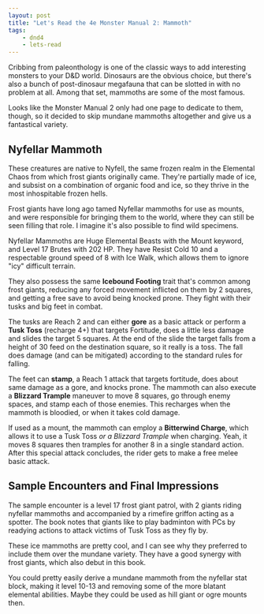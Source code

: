 ```yaml
---
layout: post
title: "Let's Read the 4e Monster Manual 2: Mammoth"
tags:
    - dnd4
    - lets-read
---
```


Cribbing from paleonthology is one of the classic ways to add interesting
monsters to your D&D world. Dinosaurs are the obvious choice, but there's also a
bunch of post-dinosaur megafauna that can be slotted in with no problem at
all. Among that set, mammoths are some of the most famous.

Looks like the Monster Manual 2 only had one page to dedicate to them, though,
so it decided to skip mundane mammoths altogether and give us a fantastical
variety.

## Nyfellar Mammoth

These creatures are native to Nyfell, the same frozen realm in the Elemental
Chaos from which frost giants originally came. They're partially made of ice,
and subsist on a combination of organic food and ice, so they thrive in the most
inhospitable frozen hells.

Frost giants have long ago tamed Nyfellar mammoths for use as mounts, and were
responsible for bringing them to the world, where they can still be seen filling
that role. I imagine it's also possible to find wild specimens.

Nyfellar Mammoths are Huge Elemental Beasts with the Mount keyword, and Level 17
Brutes with 202 HP. They have Resist Cold 10 and a respectable ground speed of 8
with Ice Walk, which allows them to ignore "icy" difficult terrain.

They also possess the same **Icebound Footing** trait that's common among frost
giants, reducing any forced movement inflicted on them by 2 squares, and getting
a free save to avoid being knocked prone. They fight with their tusks and big
feet in combat.

The tusks are Reach 2 and can either **gore** as a basic attack or perform a
**Tusk Toss** (recharge 4+) that targets Fortitude, does a little less damage
and slides the target 5 squares. At the end of the slide the target falls from a
height of 30 feed on the destination square, so it really is a toss. The fall
does damage (and can be mitigated) according to the standard rules for falling.

The feet can **stamp**, a Reach 1 attack that targets fortitude, does about same
damage as a gore, and knocks prone. The mammoth can also execute a **Blizzard
Trample** maneuver to move 8 squares, go through enemy spaces, and stamp each of
those enemies. This recharges when the mammoth is bloodied, or when it takes
cold damage.

If used as a mount, the mammoth can employ a **Bitterwind Charge**, which allows
it to use a Tusk Toss _or a Blizzard Trample_ when charging. Yeah, it moves 8
squares then tramples for another 8 in a single standard action. After this
special attack concludes, the rider gets to make a free melee basic attack.


## Sample Encounters and Final Impressions

The sample encounter is a level 17 frost giant patrol, with 2 giants riding
nyfellar mammoths and accompanied by a rimefire griffon acting as a spotter. The
book notes that giants like to play badminton with PCs by readying actions to
attack victims of Tusk Toss as they fly by.

These ice mammoths are pretty cool, and I can see why they preferred to include
them over the mundane variety. They have a good synergy with frost giants, which
also debut in this book.

You could pretty easily derive a mundane mammoth from the nyfellar stat block,
making it level 10-13 and removing some of the more blatant elemental
abilities. Maybe they could be used as hill giant or ogre mounts then.
